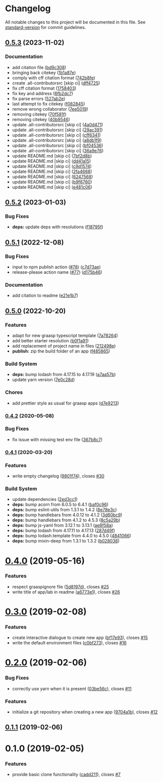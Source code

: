 # Changelog

All notable changes to this project will be documented in this file. See [standard-version](https://github.com/conventional-changelog/standard-version) for commit guidelines.

## [0.5.3](https://github.com/graasp/graasp-cli/compare/v0.5.2...v0.5.3) (2023-11-02)


### Documentation

* add citation file ([bd9c308](https://github.com/graasp/graasp-cli/commit/bd9c308fdbf3f51e46adf2b44ab7a483b17189ab))
* bringing back citekey ([1b1a87e](https://github.com/graasp/graasp-cli/commit/1b1a87e5a97a58094e89c3d79688af239945553d))
* comply with cff citation format ([742b8fe](https://github.com/graasp/graasp-cli/commit/742b8fe378d22e34aa84011a1223f3d4f81f78e2))
* create .all-contributorsrc [skip ci] ([dff4725](https://github.com/graasp/graasp-cli/commit/dff4725e554cb4ec3492938f3ff70c0b6accea2f))
* fix cff citation format ([1758403](https://github.com/graasp/graasp-cli/commit/1758403999b2e1e7aec582511b514624f6b6efe8))
* fix key and address ([6fb2dc7](https://github.com/graasp/graasp-cli/commit/6fb2dc7ecdfedbf9e128647c6daf6f4124d4daf1))
* fix parse errors ([527ab2e](https://github.com/graasp/graasp-cli/commit/527ab2ec05cf569f869cc90b90a44a8a26260c5e))
* last attempt to fix citekey ([f082845](https://github.com/graasp/graasp-cli/commit/f082845f4b6245a954684bcb4e9f07be2203df68))
* remove wrong collaborator ([7ee5019](https://github.com/graasp/graasp-cli/commit/7ee5019ef5ec92eb2974055b54b092339562ea60))
* removing citekey ([70f581f](https://github.com/graasp/graasp-cli/commit/70f581f31b667755dfaf6561e2cc98a613d89655))
* removing citekey ([40b9546](https://github.com/graasp/graasp-cli/commit/40b9546153e2080a06da93ec6675ada7ad576049))
* update .all-contributorsrc [skip ci] ([4a0d471](https://github.com/graasp/graasp-cli/commit/4a0d471b13b3e3f3b5a4cc7e03cc950a1988bb6b))
* update .all-contributorsrc [skip ci] ([29ac391](https://github.com/graasp/graasp-cli/commit/29ac391f7c4fc63d576c88939702b357d04365e5))
* update .all-contributorsrc [skip ci] ([cff6341](https://github.com/graasp/graasp-cli/commit/cff6341a4e357a8bd9ac799ddfb33a9f59d41c77))
* update .all-contributorsrc [skip ci] ([a8db1f9](https://github.com/graasp/graasp-cli/commit/a8db1f9e3f3b5e693a7714338551b360f76bd909))
* update .all-contributorsrc [skip ci] ([bf04536](https://github.com/graasp/graasp-cli/commit/bf04536b995938c66001989606db505a0da3b119))
* update .all-contributorsrc [skip ci] ([36a9e76](https://github.com/graasp/graasp-cli/commit/36a9e76f14ea30638dee0d70aacbecb5931ba096))
* update README.md [skip ci] ([7bf2d8b](https://github.com/graasp/graasp-cli/commit/7bf2d8ba17631525b799dee7a7c17df9a21a3bca))
* update README.md [skip ci] ([dd41a15](https://github.com/graasp/graasp-cli/commit/dd41a15daae3c4194749dabdcd9b1ba6f3b84592))
* update README.md [skip ci] ([c9d1574](https://github.com/graasp/graasp-cli/commit/c9d1574b2f881b04d0b51516d73f34d5db4791ce))
* update README.md [skip ci] ([2fa4668](https://github.com/graasp/graasp-cli/commit/2fa46682190ae9000a7f81b73ff8eccb8414483c))
* update README.md [skip ci] ([6247568](https://github.com/graasp/graasp-cli/commit/6247568ec8e1d3c2ed8409515e34fecf6695ed4d))
* update README.md [skip ci] ([b9f6760](https://github.com/graasp/graasp-cli/commit/b9f6760a702037698b052854e3c0373be1b1d57b))
* update README.md [skip ci] ([e481c06](https://github.com/graasp/graasp-cli/commit/e481c06cb9a75334a6204e3ca54a05f179bd805c))

## [0.5.2](https://github.com/graasp/graasp-cli/compare/v0.5.1...v0.5.2) (2023-01-03)


### Bug Fixes

* **deps:** update deps with resolutions ([f18795f](https://github.com/graasp/graasp-cli/commit/f18795fd2419e493e3f6ae6d5d5ec1f281a65b9e))

## [0.5.1](https://github.com/graasp/graasp-cli/compare/v0.5.0...v0.5.1) (2022-12-08)


### Bug Fixes

* input to npm publish action ([#78](https://github.com/graasp/graasp-cli/issues/78)) ([c7d73ae](https://github.com/graasp/graasp-cli/commit/c7d73aee04e42d5cc086cc56ba68609161524390))
* release-please action name ([#77](https://github.com/graasp/graasp-cli/issues/77)) ([d175b46](https://github.com/graasp/graasp-cli/commit/d175b466d8cb4a13e825af5d69bdd60c6b1a91ac))


### Documentation

* add citation to readme ([e21e1b7](https://github.com/graasp/graasp-cli/commit/e21e1b7f0fc0878bbe24a5b52bf07e073ba57962))

## [0.5.0](https://github.com/graasp/graasp-cli/compare/v0.4.2...v0.5.0) (2022-10-20)

### Features

* adapt for new graasp typescript template ([7a78264](https://github.com/graasp/graasp-cli/commit/7a78264560779e6646f14fce460178b30d501564))
* add better starter resolution ([b0f1a91](https://github.com/graasp/graasp-cli/commit/b0f1a91e63bf1d651afde841b12cf85d3512f7c3))
* add replacement of project name in files ([212498e](https://github.com/graasp/graasp-cli/commit/212498e4ca12838e06b1f3c6ae5e3cc1059cda8e))
* **publish:** zip the build folder of an app ([f485865](https://github.com/graasp/graasp-cli/commit/f485865b1e964078a7c8912fc53b5f431741f7db))

### Build System

* **deps:** bump lodash from 4.17.15 to 4.17.19 ([a7aa57b](https://github.com/graasp/graasp-cli/commit/a7aa57bebaab6d1fc639a0c6c0ff14455aa112e4))
* update yarn version ([7e0c28d](https://github.com/graasp/graasp-cli/commit/7e0c28d2c82728b000692a0c9238b1e4945e5f77))

### Chores

* add prettier style as usual for graasp apps ([d7e9213](https://github.com/graasp/graasp-cli/commit/d7e92139ef7ff491358e869ce7acabbe1c2953a0))

### [0.4.2](https://github.com/graasp/graasp-cli/compare/v0.4.1...v0.4.2) (2020-05-08)

### Bug Fixes

* fix issue with missing test env file ([367b8c7](https://github.com/graasp/graasp-cli/commit/367b8c7c3b498eeb034b2e9cfe71dee203f901b3))

### [0.4.1](https://github.com/graasp/graasp-cli/compare/v0.4.0...v0.4.1) (2020-03-20)

### Features

* write empty changelog ([9801f74](https://github.com/graasp/graasp-cli/commit/9801f749804cc487892a3df268c50e685149cdb3)), closes [#30](https://github.com/graasp/graasp-cli/issues/30)

### Build System

* update dependencies ([2ed3cc1](https://github.com/graasp/graasp-cli/commit/2ed3cc1c6a99e853c695cbdc3216e55b2e2bfa31))
* **deps:** bump acorn from 6.0.5 to 6.4.1 ([baf0c96](https://github.com/graasp/graasp-cli/commit/baf0c96bfb1e48cdc8fc0f5a39422174700afa3b))
* **deps:** bump eslint-utils from 1.3.1 to 1.4.2 ([8e78e3c](https://github.com/graasp/graasp-cli/commit/8e78e3c14e803cfdfb20c5b5b5f469f18bf90bf1))
* **deps:** bump handlebars from 4.0.12 to 4.1.2 ([3d60bc9](https://github.com/graasp/graasp-cli/commit/3d60bc98c4de9b05e70e4cc1c255a498da8872a4))
* **deps:** bump handlebars from 4.1.2 to 4.5.3 ([8c5a29b](https://github.com/graasp/graasp-cli/commit/8c5a29b5e53e31d2a271bb179d7566971929fef3))
* **deps:** bump js-yaml from 3.12.1 to 3.13.1 ([ae8f58a](https://github.com/graasp/graasp-cli/commit/ae8f58a3917a385fcd8d73ab63ca89051b48dac6))
* **deps:** bump lodash from 4.17.11 to 4.17.13 ([287d49f](https://github.com/graasp/graasp-cli/commit/287d49f882f0e599e228f71b92a351d87e581a61))
* **deps:** bump lodash.template from 4.4.0 to 4.5.0 ([4841066](https://github.com/graasp/graasp-cli/commit/48410663048e03fab9a0eee4a61271d6189c22bb))
* **deps:** bump mixin-deep from 1.3.1 to 1.3.2 ([b028038](https://github.com/graasp/graasp-cli/commit/b028038d48a8f1d951d56eab28c0b55c115fea3e))

<a name="0.4.0"></a>

# [0.4.0](https://github.com/graasp/graasp-cli/compare/v0.3.0...v0.4.0) (2019-05-16)

### Features

* respect graaspignore file ([5d8197d](https://github.com/graasp/graasp-cli/commit/5d8197d)), closes [#25](https://github.com/graasp/graasp-cli/issues/25)
* write title of app/lab in readme ([a6773e1](https://github.com/graasp/graasp-cli/commit/a6773e1)), closes [#26](https://github.com/graasp/graasp-cli/issues/26)

<a name="0.3.0"></a>

# [0.3.0](https://github.com/graasp/graasp-cli/compare/v0.2.0...v0.3.0) (2019-02-08)

### Features

* create interactive dialogue to create new app ([bf17e93](https://github.com/graasp/graasp-cli/commit/bf17e93)), closes [#15](https://github.com/graasp/graasp-cli/issues/15)
* write the default environment files ([c0bf273](https://github.com/graasp/graasp-cli/commit/c0bf273)), closes [#16](https://github.com/graasp/graasp-cli/issues/16)

<a name="0.2.0"></a>

# [0.2.0](https://github.com/graasp/graasp-cli/compare/v0.1.1...v0.2.0) (2019-02-06)

### Bug Fixes

* correctly use yarn when it is present ([03be56c](https://github.com/graasp/graasp-cli/commit/03be56c)), closes [#11](https://github.com/graasp/graasp-cli/issues/11)

### Features

* initialize a git repository when creating a new app ([9704a1b](https://github.com/graasp/graasp-cli/commit/9704a1b)), closes [#12](https://github.com/graasp/graasp-cli/issues/12)

<a name="0.1.1"></a>

## [0.1.1](https://github.com/graasp/graasp-cli/compare/v0.1.0...v0.1.1) (2019-02-06)

<a name="0.1.0"></a>

# 0.1.0 (2019-02-05)

### Features

* provide basic clone functionality ([cadd211](https://github.com/graasp/graasp-cli/commit/cadd211)), closes [#7](https://github.com/graasp/graasp-cli/issues/7)
